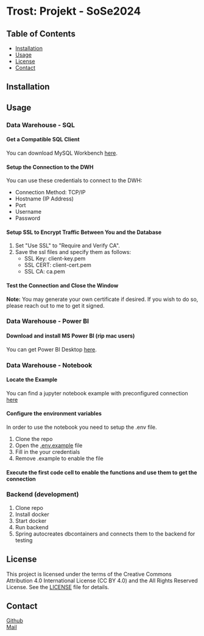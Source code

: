 # Trost: Projekt - SoSe2024

## Table of Contents

- [Installation](#installation)
- [Usage](#usage)
- [License](#license)
- [Contact](#contact)

## Installation

## Usage

### Data Warehouse - SQL

#### Get a Compatible SQL Client
You can download MySQL Workbench [here](https://dev.mysql.com/downloads/workbench/).

#### Setup the Connection to the DWH
You can use these credentials to connect to the DWH:
- Connection Method: TCP/IP
- Hostname (IP Address)
- Port
- Username
- Password

#### Setup SSL to Encrypt Traffic Between You and the Database
1. Set "Use SSL" to "Require and Verify CA".
2. Save the ssl files and specify them as follows:
    - SSL Key: client-key.pem
    - SSL CERT: client-cert.pem
    - SSL CA: ca.pem

#### Test the Connection and Close the Window
**Note:** You may generate your own certificate if desired. If you wish to do so, please reach out to me to get it signed.

### Data Warehouse - Power BI

#### Download and install MS Power BI (rip mac users)
You can get Power BI Desktop [here](https://www.microsoft.com/en-us/download/details.aspx?id=58494).

### Data Warehouse - Notebook

#### Locate the Example
You can find a jupyter notebook example with preconfigured connection [here](/dwh/examples/dwh_example.ipynb)

#### Configure the environment variables
In order to use the notebook you need to setup the .env file.

1. Clone the repo
2. Open the [.env.example](.env.example) file
3. Fill in the your credentials
3. Remove .example to enable the file

#### Execute the first code cell to enable the functions and use them to get the connection

### Backend (development)
1. Clone repo
2. Install docker
3. Start docker
4. Run backend
5. Spring autocreates dbcontainers and connects them to the backend for testing

## License

This project is licensed under the terms of the Creative Commons Attribution 4.0 International License (CC BY 4.0) and the All Rights Reserved License. See the [LICENSE](LICENSE.txt) file for details.

## Contact
[Github](https://github.com/Knaeckebrothero) <br>
[Mail](mailto:OverlyGenericAddress@pm.me) <br>

